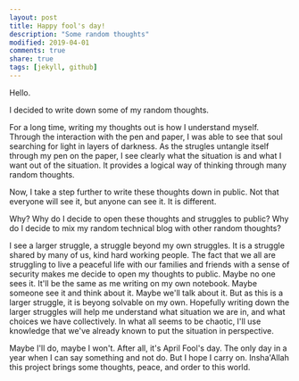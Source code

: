 ```yaml
---
layout: post
title: Happy fool's day!
description: "Some random thoughts"
modified: 2019-04-01
comments: true
share: true
tags: [jekyll, github]
---
```


Hello.

I decided to write down some of my random thoughts.

For a long time, writing my thoughts out is how I understand myself. Through the interaction with the pen and paper, I was able to see that soul searching for light in layers of darkness. As the strugles untangle itself through my pen on the paper, I see clearly what the situation is and what I want out of the situation. It provides a logical way of thinking through many random thoughts.

Now, I take a step further to write these thoughts down in public. Not that everyone will see it, but anyone can see it. It is different.

Why? Why do I decide to open these thoughts and struggles to public? Why do I decide to mix my random technical blog with other random thoughts?

I see a larger struggle, a struggle beyond my own struggles. It is a struggle shared by many of us, kind hard working people. The fact that we all are struggling to live a peaceful life with our families and friends with a sense of security makes me decide to open my thoughts to public. Maybe no one sees it. It'll be the same as me writing on my own notebook. Maybe someone see it and think about it. Maybe we'll talk about it. But as this is a larger struggle, it is beyong solvable on my own. Hopefully writing down the larger struggles will help me understand what situation we are in, and what choices we have collectively.  In what all seems to be chaotic, I'll use knowledge that we've already known to put the situation in perspective.

Maybe I'll do, maybe I won't. After all, it's April Fool's day. The only day in a year when I can say something and not do. But I hope I carry on. Insha'Allah this project brings some thoughts, peace, and order to this world.
